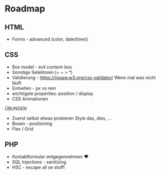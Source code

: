 # Roadmap

## HTML

- Forms - advanced (color, date(time))

## CSS

- Box model - evil content-box
- Sonstige Selektoren (+ ~ > *)
- Validierung - https://jigsaw.w3.org/css-validator/   Wenn mal was nicht läuft
- Einheiten - px vs rem 
- wichtigste properties: position / display
- CSS Animationen

ÜBUNGEN
- Zuerst selbst etwas probieren
  Style das, dies, ...
- Boxen - positioning
- Flex / Grid


## PHP 
- Kontaktformular entgegennehmen ❤️
- SQL Injections - sanitizing
- HSC - escape all se stuff!
